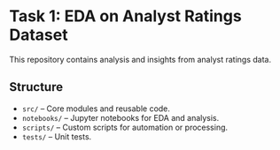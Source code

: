# Task 1: EDA on Analyst Ratings Dataset

This repository contains analysis and insights from analyst ratings data.

## Structure

- `src/` – Core modules and reusable code.
- `notebooks/` – Jupyter notebooks for EDA and analysis.
- `scripts/` – Custom scripts for automation or processing.
- `tests/` – Unit tests.
